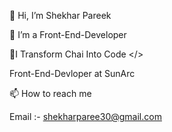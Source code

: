 👋 Hi, I’m Shekhar Pareek

👀 I’m a Front-End-Developer

🌱I Transform Chai Into Code </>

Front-End-Devloper at SunArc

📫 How to reach me

Email :- shekharparee30@gmail.com
